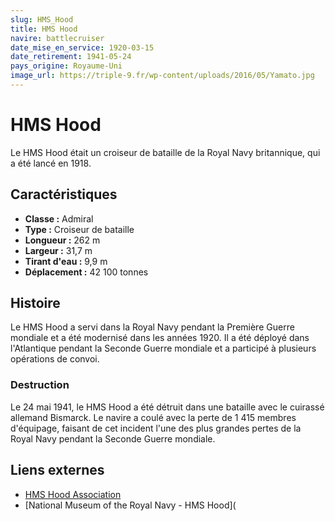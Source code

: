 ```yaml
---
slug: HMS_Hood
title: HMS Hood
navire: battlecruiser
date_mise_en_service: 1920-03-15
date_retirement: 1941-05-24
pays_origine: Royaume-Uni
image_url: https://triple-9.fr/wp-content/uploads/2016/05/Yamato.jpg
---
```


# HMS Hood

Le HMS Hood était un croiseur de bataille de la Royal Navy britannique, qui a été lancé en 1918.

## Caractéristiques

- **Classe :** Admiral
- **Type :** Croiseur de bataille
- **Longueur :** 262 m
- **Largeur :** 31,7 m
- **Tirant d'eau :** 9,9 m
- **Déplacement :** 42 100 tonnes

## Histoire

Le HMS Hood a servi dans la Royal Navy pendant la Première Guerre mondiale et a été modernisé dans les années 1920. Il a été déployé dans l'Atlantique pendant la Seconde Guerre mondiale et a participé à plusieurs opérations de convoi.

### Destruction

Le 24 mai 1941, le HMS Hood a été détruit dans une bataille avec le cuirassé allemand Bismarck. Le navire a coulé avec la perte de 1 415 membres d'équipage, faisant de cet incident l'une des plus grandes pertes de la Royal Navy pendant la Seconde Guerre mondiale.

## Liens externes

- [HMS Hood Association](https://hmshood.org.uk/)
- [National Museum of the Royal Navy - HMS Hood](